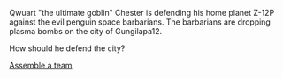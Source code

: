Qwuart "the ultimate goblin" Chester is defending his home planet Z-12P against the evil penguin space barbarians. The barbarians are dropping plasma bombs on the city of Gungilapa12.

How should he defend the city?

[Assemble a team](assemble.md)